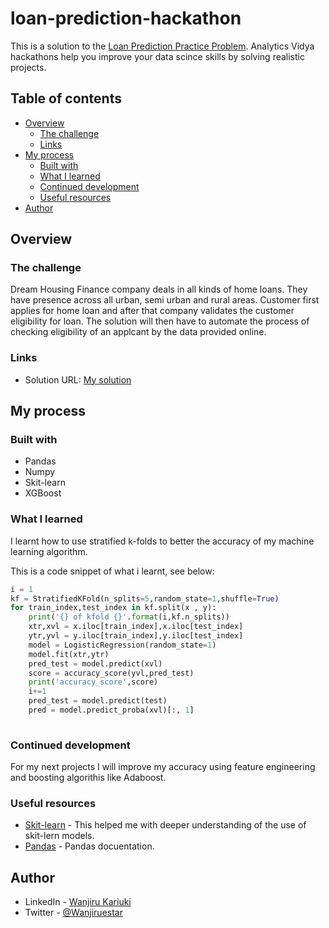 # loan-prediction-hackathon

This is a solution to the [Loan Prediction Practice Problem](https://datahack.analyticsvidhya.com/contest/practice-problem-loan-prediction-iii/#About). Analytics Vidya hackathons help you improve your data scince skills by solving realistic projects. 

## Table of contents

- [Overview](#overview)
  - [The challenge](#the-challenge)
  - [Links](#links)
- [My process](#my-process)
  - [Built with](#built-with)
  - [What I learned](#what-i-learned)
  - [Continued development](#continued-development)
  - [Useful resources](#useful-resources)
- [Author](#author)


## Overview

### The challenge

Dream Housing Finance company deals in all kinds of home loans. They have presence across all urban, semi urban and rural areas. Customer first applies for home loan and after that company validates the customer eligibility for loan. The solution will then have to automate the process of checking eligibility of an applcant by the data provided online.


### Links

- Solution URL: [My solution](https://github.com/kariswanjiru/loan-prediction-hackathon)

## My process

### Built with

- Pandas
- Numpy
- Skit-learn
- XGBoost

### What I learned

I learnt how to use stratified k-folds to better the accuracy of my machine learning algorithm.

This is a code snippet of what i learnt, see below:

```python
i = 1 
kf = StratifiedKFold(n_splits=5,random_state=1,shuffle=True)
for train_index,test_index in kf.split(x , y):
    print('{} of kfold {}'.format(i,kf.n_splits))
    xtr,xvl = x.iloc[train_index],x.iloc[test_index]
    ytr,yvl = y.iloc[train_index],y.iloc[test_index]
    model = LogisticRegression(random_state=1)
    model.fit(xtr,ytr)
    pred_test = model.predict(xvl)
    score = accuracy_score(yvl,pred_test)
    print('accuracy_score',score)
    i+=1
    pred_test = model.predict(test)
    pred = model.predict_proba(xvl)[:, 1]
    
```

### Continued development
For my next projects I will improve my accuracy using feature engineering and boosting algorithis like Adaboost.  

### Useful resources

- [Skit-learn](https://scikit-learn.org/stable/) - This helped me with deeper understanding of the use of skit-lern models.
- [Pandas](https://pandas.pydata.org/docs/) - Pandas docuentation.



## Author

- LinkedIn - [Wanjiru Kariuki](https://www.linkedin.com/in/wanjiru-kariuki/)
- Twitter - [@Wanjiruestar](https://www.twitter.com/Wanjiruestar)

